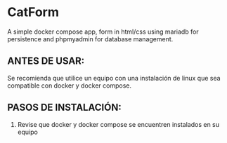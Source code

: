 # CatForm
A simple docker compose app, form in html/css using mariadb for persistence and phpmyadmin for database management.

## ANTES DE USAR:

Se recomienda que utilice un equipo con una instalación de linux que sea compatible con docker y docker compose.

## PASOS DE INSTALACIÓN:
1. Revise que docker y docker compose se encuentren instalados en su equipo
